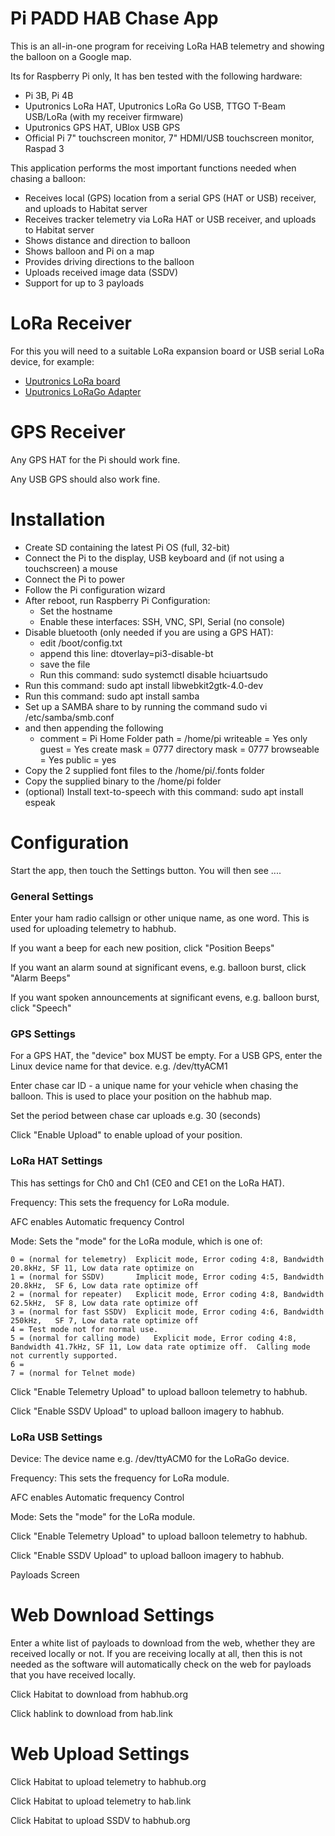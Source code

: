 Pi PADD HAB Chase App
=====================

This is an all-in-one program for receiving LoRa HAB telemetry and showing the balloon on a Google map.

Its for Raspberry Pi only,  It has ben tested with the following hardware:

- Pi 3B, Pi 4B
- Uputronics LoRa HAT, Uputronics LoRa Go USB, TTGO T-Beam USB/LoRa (with my receiver firmware)
- Uputronics GPS HAT, UBlox USB GPS
- Official Pi 7" touchscreen monitor, 7" HDMI/USB touchscreen monitor, Raspad 3


This application performs the most important functions needed when chasing a balloon:

- Receives local (GPS) location from a serial GPS (HAT or USB) receiver, and uploads to Habitat server
- Receives tracker telemetry via LoRa HAT or USB receiver, and uploads to Habitat server
- Shows distance and direction to balloon
- Shows balloon and Pi on a map
- Provides driving directions to the balloon
- Uploads received image data (SSDV)
- Support for up to 3 payloads


LoRa Receiver
===========

For this you will need to a suitable LoRa expansion board or USB serial LoRa device, for example:

- [Uputronics LoRa board](https://store.uputronics.com/index.php?route=product/product&product_id=68)
- [Uputronics LoRaGo Adapter](https://store.uputronics.com/index.php?route=product/product&product_id=111&search=lorago)



GPS Receiver
===========

Any GPS HAT for the Pi should work fine.

Any USB GPS should also work fine.




Installation
============

- Create SD containing the latest Pi OS  (full, 32-bit)
- Connect the Pi to the display, USB keyboard and (if not using a touchscreen) a mouse
- Connect the Pi to power
- Follow the Pi configuration wizard
- After reboot, run Raspberry Pi Configuration:
  - Set the hostname
  - Enable these interfaces: SSH, VNC, SPI, Serial (no console)
- Disable bluetooth (only needed if you are using a GPS HAT):
  - edit /boot/config.txt
  - append this line: dtoverlay=pi3-disable-bt
  - save the file
  - Run this command: sudo systemctl disable hciuartsudo
- Run this command: sudo apt install libwebkit2gtk-4.0-dev
- Run this command: sudo apt install samba
- Set up a SAMBA share to by running the command sudo vi /etc/samba/smb.conf
- and then appending the following
  - comment = Pi Home Folder
    path = /home/pi
    writeable = Yes
    only guest = Yes
    create mask = 0777
    directory mask = 0777
    browseable = Yes
    public = yes
- Copy the 2 supplied font files to the  /home/pi/.fonts folder
- Copy the supplied binary to the /home/pi folder
- (optional) Install text-to-speech with this command:  sudo apt install espeak



Configuration
=============

Start the app, then touch the Settings button.  You will then see ....

### General Settings ###

Enter your ham radio callsign or other unique name, as one word.  This is used for uploading telemetry to habhub.

If you want a beep for each new position, click "Position Beeps"

If you want an alarm sound at significant evens, e.g. balloon burst, click "Alarm Beeps"

If you want spoken announcements at significant evens, e.g. balloon burst, click "Speech"

### GPS Settings ###

For a GPS HAT, the "device" box MUST be empty.  For a USB GPS, enter the Linux device name for that device.  e.g. /dev/ttyACM1

Enter chase car ID - a unique name for your vehicle when chasing the balloon.  This is used to place your position on the habhub map.

Set the period between chase car uploads e.g. 30 (seconds)

Click "Enable Upload" to enable upload of your position.

### LoRa HAT Settings ###

This has settings for Ch0 and Ch1 (CE0 and CE1 on the LoRa HAT).

Frequency:	This sets the frequency for LoRa module.

AFC enables Automatic frequency Control

Mode: Sets the "mode" for the LoRa module, which is one of:
				
	0 = (normal for telemetry)	Explicit mode, Error coding 4:8, Bandwidth 20.8kHz, SF 11, Low data rate optimize on
	1 = (normal for SSDV) 		Implicit mode, Error coding 4:5, Bandwidth 20.8kHz,  SF 6, Low data rate optimize off
	2 = (normal for repeater)	Explicit mode, Error coding 4:8, Bandwidth 62.5kHz,  SF 8, Low data rate optimize off
	3 = (normal for fast SSDV)	Explicit mode, Error coding 4:6, Bandwidth 250kHz,   SF 7, Low data rate optimize off
	4 = Test mode not for normal use.
	5 = (normal for calling mode)	Explicit mode, Error coding 4:8, Bandwidth 41.7kHz, SF 11, Low data rate optimize off.  Calling mode not currently supported.
	6 =
	7 = (normal for Telnet mode)

Click "Enable Telemetry Upload" to upload balloon telemetry to habhub.

Click "Enable SSDV Upload" to upload balloon imagery to habhub.

### LoRa USB Settings ###

Device:  The device name e.g. /dev/ttyACM0 for the LoRaGo device.

Frequency:	This sets the frequency for LoRa module.

AFC enables Automatic frequency Control

Mode: Sets the "mode" for the LoRa module.

Click "Enable Telemetry Upload" to upload balloon telemetry to habhub.

Click "Enable SSDV Upload" to upload balloon imagery to habhub.

Payloads Screen

Web Download Settings
================

Enter a white list of payloads to download from the web, whether they are received locally or not.  If you are receiving locally at all, then this is not needed as the software will automatically check on the web for payloads that you have received locally.

Click Habitat to download from habhub.org

Click hablink to download from hab.link



Web Upload Settings
================

Click Habitat to upload telemetry to habhub.org

Click Habitat to upload telemetry to hab.link

Click Habitat to upload SSDV to habhub.org



